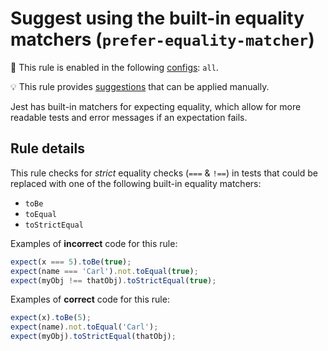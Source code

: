 # Suggest using the built-in equality matchers (`prefer-equality-matcher`)

💼 This rule is enabled in the following
[configs](https://github.com/jest-community/eslint-plugin-jest#shareable-configurations):
`all`.

💡 This rule provides
[suggestions](https://eslint.org/docs/developer-guide/working-with-rules#providing-suggestions)
that can be applied manually.

<!-- end rule header -->

Jest has built-in matchers for expecting equality, which allow for more readable
tests and error messages if an expectation fails.

## Rule details

This rule checks for _strict_ equality checks (`===` & `!==`) in tests that
could be replaced with one of the following built-in equality matchers:

- `toBe`
- `toEqual`
- `toStrictEqual`

Examples of **incorrect** code for this rule:

```js
expect(x === 5).toBe(true);
expect(name === 'Carl').not.toEqual(true);
expect(myObj !== thatObj).toStrictEqual(true);
```

Examples of **correct** code for this rule:

```js
expect(x).toBe(5);
expect(name).not.toEqual('Carl');
expect(myObj).toStrictEqual(thatObj);
```

